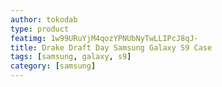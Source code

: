 ```yaml
---
author: tokodab
type: product
featimg: 1w99URuYjM4qozYPNUbNyTwLLIPcJ8qJ-
title: Drake Draft Day Samsung Galaxy S9 Case
tags: [samsung, galaxy, s9]
category: [samsung]
---
```

